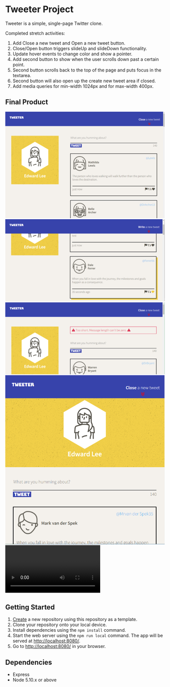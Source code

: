 # Tweeter Project

Tweeter is a simple, single-page Twitter clone.

Completed stretch activities:
1. Add Close a new tweet and Open a new tweet button.
2. Close/Open button triggers slideUp and slideDown functionality.  
3. Update hover events to change color and show a pointer.
4. Add second button to show when the user scrolls down past a certain point.
5. Second button scrolls back to the top of the page and puts focus in the textarea.
6. Second button will also open up the create new tweet area if closed.
7. Add media queries for min-width 1024px and for max-width 400px.

## Final Product

!["Main Page"](./public/images/mainpage.png)
!["Footer Icon"](./public/images/footericons.png)
!["Error Message"](./public/images/errormsg.png)
!["Laptop Screen Size"](./public/images/laptopscreen.png)
!["Usage Video"](./public/video/Tweeter.mp4)

## Getting Started

1. [Create](https://docs.github.com/en/repositories/creating-and-managing-repositories/creating-a-repository-from-a-template) a new repository using this repository as a template.
2. Clone your repository onto your local device.
3. Install dependencies using the `npm install` command.
3. Start the web server using the `npm run local` command. The app will be served at <http://localhost:8080/>.
4. Go to <http://localhost:8080/> in your browser.

## Dependencies

- Express
- Node 5.10.x or above
